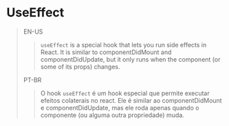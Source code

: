 # UseEffect

> EN-US
>> `useEffect` is a special hook that lets you run side effects in React. It is similar to componentDidMount and componentDidUpdate, but it only runs when the component (or some of its props) changes.
>
>PT-BR
>> O hook `useEffect` é um hook especial que permite executar efeitos colaterais no react. Ele é similar ao componentDidMount e componentDidUpdate, mas ele roda apenas quando o componente (ou alguma outra propriedade) muda.
